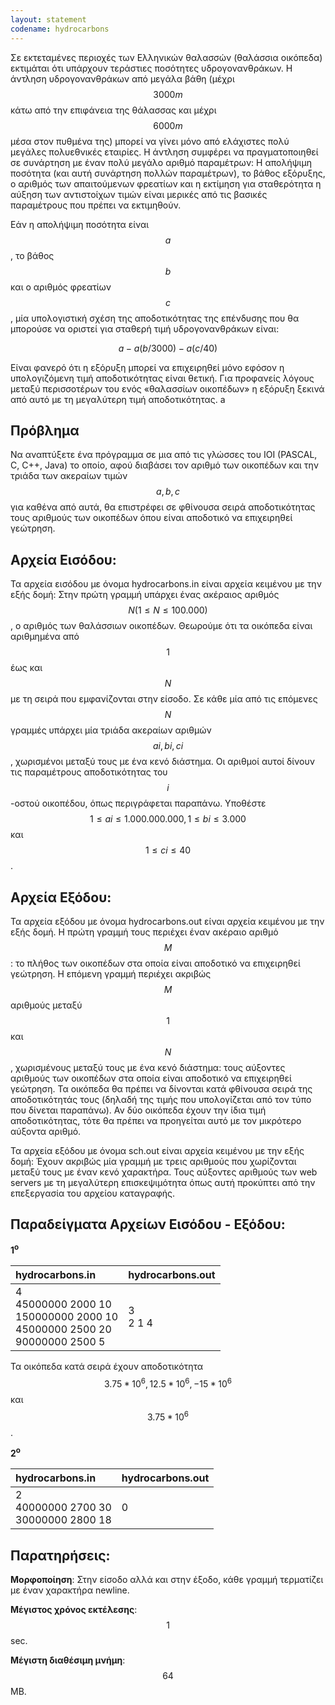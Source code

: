 ```yaml
---
layout: statement
codename: hydrocarbons
---
```


Σε εκτεταμένες περιοχές των Ελληνικών θαλασσών (θαλάσσια οικόπεδα) εκτιμάται ότι υπάρχουν τεράστιες ποσότητες υδρογονανθράκων. Η άντληση υδρογονανθράκων από μεγάλα βάθη (μέχρι $$3000m$$ κάτω από την επιφάνεια της θάλασσας και μέχρι $$6000m$$ μέσα στον πυθμένα της) μπορεί να γίνει μόνο από ελάχιστες πολύ μεγάλες πολυεθνικές εταιρίες. Η άντληση συμφέρει να πραγματοποιηθεί σε συνάρτηση με έναν πολύ μεγάλο αριθμό παραμέτρων: Η απολήψιμη ποσότητα (και αυτή συνάρτηση πολλών παραμέτρων), το βάθος εξόρυξης, ο αριθμός των απαιτούμενων φρεατίων και η εκτίμηση για σταθερότητα η αύξηση των αντιστοίχων τιμών είναι μερικές από τις βασικές παραμέτρους που πρέπει να εκτιμηθούν.

Εάν η απολήψιμη ποσότητα είναι $$a$$, το βάθος $$b$$ και ο αριθμός φρεατίων $$c$$, μία υπολογιστική σχέση της αποδοτικότητας της επένδυσης που θα μπορούσε να οριστεί για σταθερή τιμή υδρογονανθράκων είναι:

$$a-a(b/3000)-a(c/40)$$

Είναι φανερό ότι η εξόρυξη μπορεί να επιχειρηθεί μόνο εφόσον η υπολογιζόμενη τιμή αποδοτικότητας είναι θετική. Για προφανείς λόγους μεταξύ περισσοτέρων του ενός «θαλασσίων οικοπέδων» η εξόρυξη ξεκινά από αυτό με τη μεγαλύτερη τιμή αποδοτικότητας.
a
## Πρόβλημα

Να αναπτύξετε ένα πρόγραμμα σε μια από τις γλώσσες του IOI (PASCAL, C, C++, Java) το οποίο, αφού διαβάσει τον αριθμό των οικοπέδων και την τριάδα των ακεραίων τιμών $$a, b, c$$ για καθένα από αυτά, θα επιστρέφει σε φθίνουσα σειρά αποδοτικότητας τους αριθμούς των οικοπέδων όπου είναι αποδοτικό να επιχειρηθεί γεώτρηση.

## Αρχεία Εισόδου:
Τα αρχεία εισόδου με όνομα hydrocarbons.in είναι αρχεία κειμένου με την εξής δομή: Στην πρώτη γραμμή υπάρχει ένας ακέραιος αριθμός $$N (1 \leq N \leq 100.000)$$, ο αριθμός των θαλάσσιων οικοπέδων. Θεωρούμε ότι τα οικόπεδα είναι αριθμημένα από $$1$$ έως και $$N$$ με τη σειρά που εμφανίζονται στην είσοδο. Σε κάθε μία από τις επόμενες $$N$$ γραμμές υπάρχει μία τριάδα ακεραίων αριθμών $$ai, bi, ci$$, χωρισμένοι μεταξύ τους με ένα κενό διάστημα. Οι αριθμοί αυτοί δίνουν τις παραμέτρους αποδοτικότητας του $$i$$-οστού οικοπέδου, όπως περιγράφεται παραπάνω. Υποθέστε $$1 \leq ai \leq 1.000.000.000, 1 \leq bi \leq 3.000$$ και $$1 \leq ci \leq 40$$.

## Αρχεία Εξόδου:
Τα αρχεία εξόδου με όνομα hydrocarbons.out είναι αρχεία κειμένου με την εξής δομή. Η πρώτη γραμμή τους περιέχει έναν ακέραιο αριθμό $$M$$: το πλήθος των οικοπέδων στα οποία είναι αποδοτικό να επιχειρηθεί γεώτρηση. Η επόμενη γραμμή περιέχει ακριβώς $$M$$ αριθμούς μεταξύ $$1$$ και $$N$$, χωρισμένους μεταξύ τους με ένα κενό διάστημα: τους αύξοντες αριθμούς των οικοπέδων στα οποία είναι αποδοτικό να επιχειρηθεί γεώτρηση. Τα οικόπεδα θα πρέπει να δίνονται κατά φθίνουσα σειρά της αποδοτικότητάς τους (δηλαδή της τιμής που υπολογίζεται από τον τύπο που δίνεται παραπάνω). Αν δύο οικόπεδα έχουν την ίδια τιμή αποδοτικότητας, τότε θα πρέπει να προηγείται αυτό με τον μικρότερο αύξοντα αριθμό.

Τα αρχεία εξόδου με όνομα sch.out είναι αρχεία κειμένου με την εξής δομή: Έχουν ακριβώς μία γραμμή με τρεις αριθμούς που χωρίζονται μεταξύ τους με έναν κενό χαρακτήρα. Τους αύξοντες αριθμούς των web servers με τη μεγαλύτερη επισκεψιμότητα όπως αυτή προκύπτει από την επεξεργασία του αρχείου καταγραφής.

## Παραδείγματα Αρχείων Εισόδου - Εξόδου:

**1<sup>o</sup>**

| **hydrocarbons.in**      | **hydrocarbons.out** |
| :--- | :--- |
| 4 <br> 45000000 2000 10 <br> 150000000 2000 10 <br> 45000000 2500 20 <br> 90000000 2500 5 | 3 <br> 2 1 4 |

Τα οικόπεδα κατά σειρά έχουν αποδοτικότητα $$3.75*10^6, 12.5*10^6, -15*10^6$$ και $$3.75*10^6$$.

**2<sup>o</sup>**

| **hydrocarbons.in**      | **hydrocarbons.out** |
| :--- | :--- |
| 2 <br> 40000000 2700 30 <br> 30000000 2800 18 | 0 |


## Παρατηρήσεις:

**Μορφοποίηση**: Στην είσοδο αλλά και στην έξοδο, κάθε γραμμή τερματίζει με έναν χαρακτήρα newline.

**Μέγιστος χρόνος εκτέλεσης**: $$1$$ sec.

**Μέγιστη διαθέσιμη μνήμη**: $$64$$ MB.
